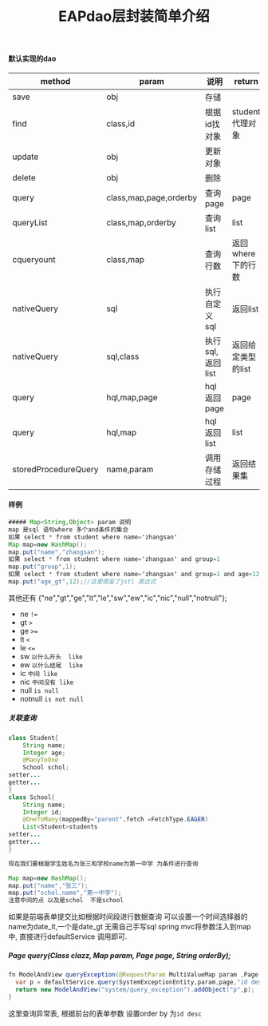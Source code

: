 ﻿---
layout: post
title: EAPdao层封装简单介绍
key: EAPdao层封装简单介绍
tags: eap
---

#### 默认实现的dao

|method|param|说明|return|
-------|-----|----|------|
|save|obj|存储||
|find|class,id|根据id找对象|student 代理对象|
|update|obj|更新对象||
|delete|obj|删除||
|query|class,map,page,orderby|查询page|page|
|queryList|class,map,orderby|查询list|list|
|cqueryount|class,map|查询行数|返回where下的行数|
|nativeQuery|sql|执行自定义sql|返回list|
|nativeQuery|sql,class|执行sql,返回list|返回给定类型的list|
|query|hql,map,page|hql返回page|page|
|query|hql,map|hql返回list|list|
|storedProcedureQuery|name,param|调用存储过程|返回结果集|


#### 样例
```java
##### Map<String,Object> param 说明
map 是sql 语句where 多个and条件的集合
如果 select * from student where name='zhangsan'
Map map=new HashMap();
map.put("name","zhangsan");
如果 select * from student where name='zhangsan' and group=1
map.put("group",1);
如果 select * from student where name='zhangsan' and group=1 and age>12
map.put("age_gt",12);//这里借鉴了jstl 表达式 
```
其他还有
{"ne","gt","ge","lt","le","sw","ew","ic","nic","null","notnull"};
* ne  `!=`
* gt    `>`
* ge    `>=`
* lt    `<`
* le    `<=`
* sw      `以什么开头  like`
* ew    `以什么结尾  like`
* ic     `中间 like`
* nic     `中间没有 like`
* null       `is null`
* notnull      `is not null`

##### 关联查询
```java
class Student{
	String name;
	Integer age;
	@ManyToOne
	School schol;
setter...
getter...
}
class School{
	String name;
	Integer id;
	@OneToMany(mappedBy="parent",fetch =FetchType.EAGER)
	List<Student>students
setter...
getter...
}

现在我们要根据学生姓名为张三和学校name为第一中学 为条件进行查询

Map map=new HashMap();
map.put("name","张三");
map.put("schol.name","第一中学");
注意中间的点 以及是schol  不是school
```

如果是前端表单提交比如根据时间段进行数据查询 可以设置一个时间选择器的name为date_lt,一个是date_gt 无需自己手写sql spring mvc将参数注入到map中, 直接进行defaultService 调用即可.

##### <T> Page<T> query(Class<T> clazz, Map param, Page page, String orderBy);

```java
fn ModelAndView queryException(@RequestParam MultiValueMap param ,Page page){
  var p = defaultService.query(SystemExceptionEntity,param,page,"id desc");
  return new ModelAndView("system/query_exception").addObject("p",p);
}
```

这里查询异常表, 根据前台的表单参数 设置order by 为`id desc`
